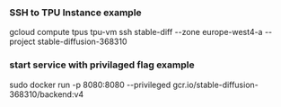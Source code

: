 ### SSH to TPU Instance example
gcloud compute tpus tpu-vm ssh stable-diff --zone europe-west4-a --project stable-diffusion-368310

### start service with privilaged flag example

sudo docker run  -p 8080:8080 --privileged gcr.io/stable-diffusion-368310/backend:v4
